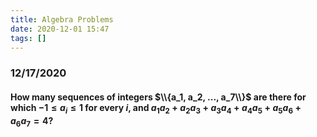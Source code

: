 ```yaml
---
title: Algebra Problems
date: 2020-12-01 15:47
tags: []
---
```


### 12/17/2020

#### How many sequences of integers $\\{a_1, a_2, ..., a_7\\}$ are there for which $-1 \le a_i \le 1$ for every $i$, and $a_1a_2+a_2a_3+a_3a_4+a_4a_5+a_5a_6+a_6a_7 = 4$?
